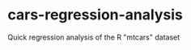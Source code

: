 cars-regression-analysis
========================

Quick regression analysis of the R "mtcars" dataset
